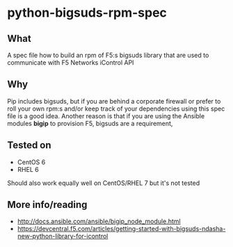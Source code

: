 # python-bigsuds-rpm-spec

## What
A spec file how to build an rpm of F5:s bigsuds library that are used to communicate with F5 Networks iControl API

## Why
Pip includes bigsuds, but if you are behind a corporate firewall or prefer to roll your own rpm:s and/or keep track of your dependencies using this spec file is a good idea. Another reason is that if you are using the Ansible modules __bigip__ to provision F5, bigsuds are a requirement,

## Tested on
- CentOS 6
- RHEL 6

Should also work equally well on CentOS/RHEL 7 but it's not tested

## More info/reading
- http://docs.ansible.com/ansible/bigip_node_module.html
- https://devcentral.f5.com/articles/getting-started-with-bigsuds-ndasha-new-python-library-for-icontrol
